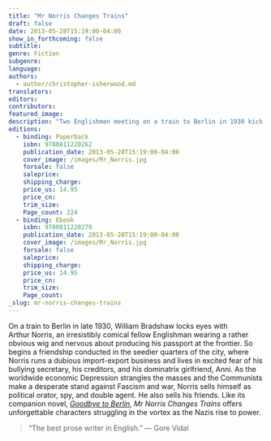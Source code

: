 ```yaml
---
title: "Mr Norris Changes Trains"
draft: false
date: 2013-05-28T15:19:00-04:00
show_in_forthcoming: false
subtitle:
genre: Fiction
subgenre:
language:
authors:
  - author/christopher-isherwood.md
translators:
editors:
contributors:
featured_image:
description: "Two Englishmen meeting on a train to Berlin in 1930 kick off one of Isherwood’s most enduring novels "
editions:
  - binding: Paperback
    isbn: 9780811220262
    publication_date: 2013-05-28T15:19:00-04:00
    cover_image: /images/Mr_Norris.jpg
    forsale: false
    saleprice:
    shipping_charge:
    price_us: 14.95
    price_cn:
    trim_size:
    Page_count: 224
  - binding: Ebook
    isbn: 9780811220279
    publication_date: 2013-05-28T15:19:00-04:00
    cover_image: /images/Mr_Norris.jpg
    forsale: false
    saleprice:
    shipping_charge:
    price_us: 14.95
    price_cn:
    trim_size:
    Page_count:
_slug: mr-norris-changes-trains
---
```


On a train to Berlin in late 1930, William Bradshaw locks eyes with Arthur Norris, an irresistibly comical fellow Englishman wearing a rather obvious wig and nervous about producing his passport at the frontier. So begins a friendship conducted in the seedier quarters of the city, where Norris runs a dubious import-export business and lives in excited fear of his bullying secretary, his creditors, and his dominatrix girlfriend, Anni. As the worldwide economic Depression strangles the masses and the Communists make a desperate stand against Fascism and war, Norris sells himself as political orator, spy, and double agent. He also sells his friends. Like its companion novel, [_Goodbye to Berlin_](http://ndbooks.com/book/goodbye-to-berlin), _Mr Norris Changes Trains_ offers unforgettable characters struggling in the vortex as the Nazis rise to power.

> “The best prose writer in English.”
> — Gore Vidal

